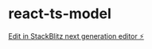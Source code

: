 # react-ts-model

[Edit in StackBlitz next generation editor ⚡️](https://stackblitz.com/~/github.com/Charmy-AP/react-ts-model)